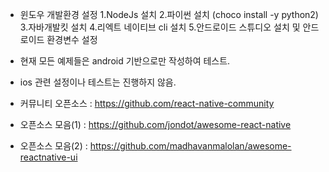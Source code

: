 * 윈도우 개발환경 설정
1.NodeJs 설치
2.파이썬 설치 (choco install -y python2)
3.자바개발킷 설치
4.리엑트 네이티브 cli 설치
5.안드로이드 스튜디오 설치 및 안드로이드 환경변수 설정
  
* 현재 모든 예제들은 android 기반으로만 작성하여 테스트.
* ios 관련 설정이나 테스트는 진행하지 않음.

* 커뮤니티 오픈소스 : https://github.com/react-native-community
* 오픈소스 모음(1) : https://github.com/jondot/awesome-react-native
* 오픈소스 모음(2) : https://github.com/madhavanmalolan/awesome-reactnative-ui

